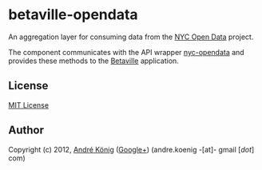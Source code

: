 betaville-opendata
==================

An aggregation layer for consuming data from the [NYC Open Data](https://nycopendata.socrata.com) project.

The component communicates with the API wrapper [nyc-opendata](https://github.com/akoenig/nyc-opendata) and provides these methods to the [Betaville](http://betaville.net) application.

## License

[MIT License](http://www.opensource.org/licenses/mit-license.php)

## Author

Copyright (c) 2012, [André König](http://lochkartenstanzer.de) ([Google+](http://profile.lochkartenstanzer.de)) (andre.koenig -[at]- gmail [*dot*] com)
